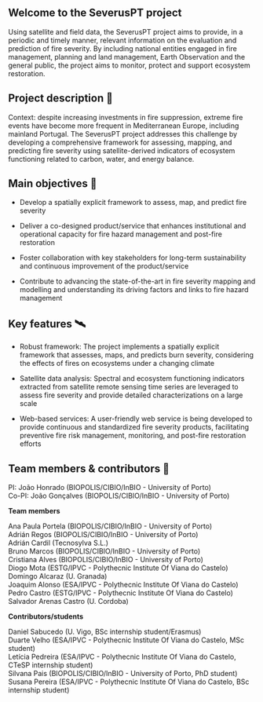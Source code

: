 
## Welcome to the SeverusPT project

Using satellite and field data, the SeverusPT project aims to provide, in a periodic and timely manner, relevant information on the evaluation and prediction of fire severity. By including national entities engaged in fire management, planning and land management, Earth Observation and the general public, the project aims to monitor, protect and support ecosystem restoration.


## Project description 📗

Context: despite increasing investments in fire suppression, extreme fire events have become more frequent in Mediterranean Europe, including mainland Portugal. The SeverusPT project addresses this challenge by developing a comprehensive framework for assessing, mapping, and predicting fire severity using satellite-derived indicators of ecosystem functioning related to carbon, water, and energy balance.


## Main objectives 🎯

- Develop a spatially explicit framework to assess, map, and predict fire severity
    
- Deliver a co-designed product/service that enhances institutional and operational capacity for fire hazard management and post-fire restoration
    
- Foster collaboration with key stakeholders for long-term sustainability and continuous improvement of the product/service
    
- Contribute to advancing the state-of-the-art in fire severity mapping and modelling and understanding its driving factors and links to fire hazard management


## Key features 🛰️

- Robust framework: The project implements a spatially explicit framework that assesses, maps, and predicts burn severity, considering the effects of fires on ecosystems under a changing climate
    
- Satellite data analysis: Spectral and ecosystem functioning indicators extracted from satellite remote sensing time series are leveraged to assess fire severity and provide detailed characterizations on a large scale
    
- Web-based services: A user-friendly web service is being developed to provide continuous and standardized fire severity products, facilitating preventive fire risk management, monitoring, and post-fire restoration efforts


## Team members & contributors 👥

PI: João Honrado (BIOPOLIS/CIBIO/InBIO - University of Porto)      
Co-PI: João Gonçalves (BIOPOLIS/CIBIO/InBIO - University of Porto)      

__Team members__     
    
Ana Paula Portela (BIOPOLIS/CIBIO/InBIO - University of Porto)     
Adrián Regos (BIOPOLIS/CIBIO/InBIO - University of Porto)       
Adrián Cardil (Tecnosylva S.L.)         
Bruno Marcos (BIOPOLIS/CIBIO/InBIO - University of Porto)        
Cristiana Alves (BIOPOLIS/CIBIO/InBIO - University of Porto)        
Diogo Mota (ESTG/IPVC - Polythecnic Institute Of Viana do Castelo)     
Domingo Alcaraz (U. Granada)     
Joaquim Alonso (ESA/IPVC - Polythecnic Institute Of Viana do Castelo)     
Pedro Castro (ESTG/IPVC - Polythecnic Institute Of Viana do Castelo)     
Salvador Arenas Castro (U. Cordoba)    
     
__Contributors/students__       
     
Daniel Sabucedo (U. Vigo, BSc internship student/Erasmus)    
Duarte Velho (ESA/IPVC - Polythecnic Institute Of Viana do Castelo, MSc student)        
Letícia Pedreira (ESA/IPVC - Polythecnic Institute Of Viana do Castelo, CTeSP internship student)     
Silvana Pais (BIOPOLIS/CIBIO/InBIO - University of Porto, PhD student)      
Susana Pereira (ESA/IPVC - Polythecnic Institute Of Viana do Castelo, BSc internship student)    
   
